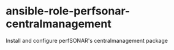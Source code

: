 # ansible-role-perfsonar-centralmanagement
Install and configure perfSONAR's centralmanagement package
